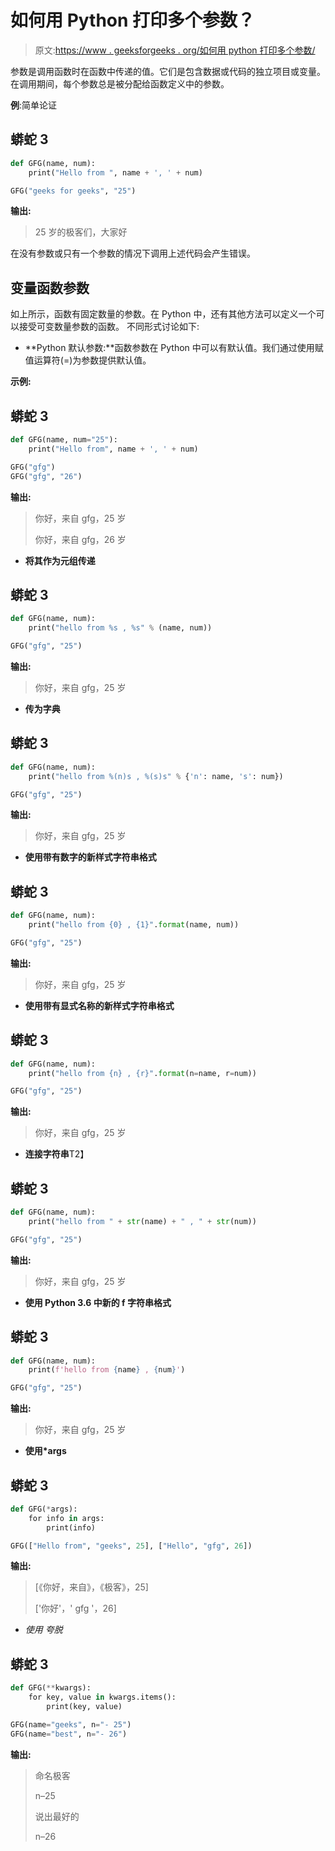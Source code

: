 # 如何用 Python 打印多个参数？

> 原文:[https://www . geeksforgeeks . org/如何用 python 打印多个参数/](https://www.geeksforgeeks.org/how-to-print-multiple-arguments-in-python/)

参数是调用函数时在函数中传递的值。它们是包含数据或代码的独立项目或变量。在调用期间，每个参数总是被分配给函数定义中的参数。

**例**:简单论证

## 蟒蛇 3

```py
def GFG(name, num):
    print("Hello from ", name + ', ' + num)

GFG("geeks for geeks", "25")
```

**输出:**

> 25 岁的极客们，大家好

在没有参数或只有一个参数的情况下调用上述代码会产生错误。

## **变量函数参数**

如上所示，函数有固定数量的参数。在 Python 中，还有其他方法可以定义一个可以接受可变数量参数的函数。
不同形式讨论如下:

*   **Python 默认参数:**函数参数在 Python 中可以有默认值。我们通过使用赋值运算符(=)为参数提供默认值。

**示例:**

## 蟒蛇 3

```py
def GFG(name, num="25"):
    print("Hello from", name + ', ' + num)

GFG("gfg")
GFG("gfg", "26")
```

**输出:**

> 你好，来自 gfg，25 岁
> 
> 你好，来自 gfg，26 岁

*   **将其作为元组传递**

## 蟒蛇 3

```py
def GFG(name, num):
    print("hello from %s , %s" % (name, num))

GFG("gfg", "25")
```

**输出:**

> 你好，来自 gfg，25 岁

*   **传为字典**

## 蟒蛇 3

```py
def GFG(name, num):
    print("hello from %(n)s , %(s)s" % {'n': name, 's': num})

GFG("gfg", "25")
```

**输出:**

> 你好，来自 gfg，25 岁

*   **使用带有数字的新样式字符串格式**

## 蟒蛇 3

```py
def GFG(name, num):
    print("hello from {0} , {1}".format(name, num))

GFG("gfg", "25")
```

**输出:**

> 你好，来自 gfg，25 岁

*   **使用带有显式名称的新样式字符串格式**

## 蟒蛇 3

```py
def GFG(name, num):
    print("hello from {n} , {r}".format(n=name, r=num))

GFG("gfg", "25")
```

**输出:**

> 你好，来自 gfg，25 岁

*   **连接字符串**T2】

## 蟒蛇 3

```py
def GFG(name, num):
    print("hello from " + str(name) + " , " + str(num))

GFG("gfg", "25")
```

**输出:**

> 你好，来自 gfg，25 岁

*   **使用 Python 3.6 中新的 f 字符串格式**

## 蟒蛇 3

```py
def GFG(name, num):
    print(f'hello from {name} , {num}')

GFG("gfg", "25")
```

**输出:**

> 你好，来自 gfg，25 岁

*   **使用*args**

## 蟒蛇 3

```py
def GFG(*args):
    for info in args:
        print(info)

GFG(["Hello from", "geeks", 25], ["Hello", "gfg", 26])
```

**输出:**

> [《你好，来自》，《极客》，25]
> 
> ['你好'，' gfg '，26]

*   **使用* *夸脱**

## 蟒蛇 3

```py
def GFG(**kwargs):
    for key, value in kwargs.items():
        print(key, value)

GFG(name="geeks", n="- 25")
GFG(name="best", n="- 26")
```

**输出:**

> 命名极客
> 
> n–25
> 
> 说出最好的
> 
> n–26